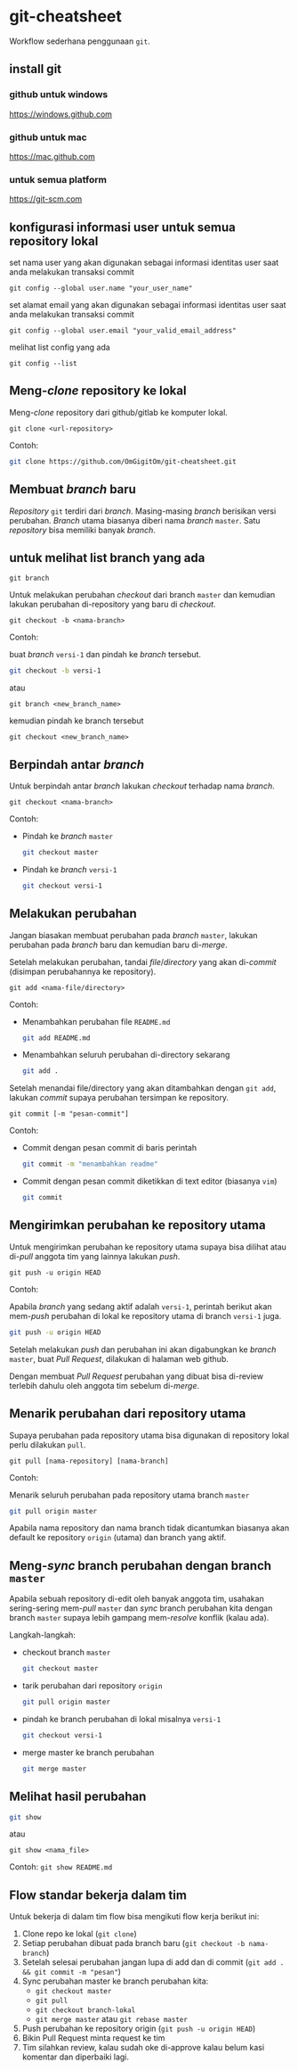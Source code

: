 # git-cheatsheet

Workflow sederhana penggunaan `git`.

## install git

### github untuk windows
https://windows.github.com

### github untuk mac
https://mac.github.com

### untuk semua platform
https://git-scm.com

## konfigurasi informasi user untuk semua repository lokal

set nama user yang akan digunakan sebagai informasi identitas user saat anda melakukan transaksi commit

`git config --global user.name "your_user_name"`

set alamat email yang akan digunakan sebagai informasi identitas user saat anda melakukan transaksi commit

`git config --global user.email "your_valid_email_address"`

melihat list config yang ada

`git config --list`

## Meng-_clone_ repository ke lokal

Meng-_clone_ repository dari github/gitlab ke komputer lokal.

`git clone <url-repository>`

Contoh:

```sh
git clone https://github.com/OmGigitOm/git-cheatsheet.git
```

## Membuat _branch_ baru

_Repository_ `git` terdiri dari _branch_. Masing-masing _branch_ berisikan versi perubahan. _Branch_ utama biasanya diberi nama _branch_ `master`. Satu _repository_ bisa memiliki banyak _branch_.

## untuk melihat list branch yang ada

`git branch`

Untuk melakukan perubahan _checkout_ dari branch `master` dan kemudian lakukan perubahan di-repository yang baru di _checkout_.

`git checkout -b <nama-branch>`

Contoh:

buat _branch_ `versi-1` dan pindah ke _branch_ tersebut.
```sh
git checkout -b versi-1
```

atau

`git branch <new_branch_name>`

kemudian pindah ke branch tersebut

`git checkout <new_branch_name>`

## Berpindah antar _branch_

Untuk berpindah antar _branch_ lakukan _checkout_ terhadap nama _branch_.

`git checkout <nama-branch>`

Contoh:

* Pindah ke _branch_ `master`
  ```sh
  git checkout master
  ```
* Pindah ke _branch_ `versi-1`
  ```sh
  git checkout versi-1
  ```

## Melakukan perubahan

Jangan biasakan membuat perubahan pada _branch_ `master`, lakukan perubahan pada _branch_ baru dan kemudian baru di-_merge_.

Setelah melakukan perubahan, tandai _file_/_directory_ yang akan di-_commit_ (disimpan perubahannya ke repository).

`git add <nama-file/directory>`

Contoh:

* Menambahkan perubahan file `README.md`
  ```sh
  git add README.md
  ```
* Menambahkan seluruh perubahan di-directory sekarang
  ```sh
  git add .
  ```

Setelah menandai file/directory yang akan ditambahkan dengan `git add`, lakukan _commit_ supaya perubahan tersimpan ke repository.

`git commit [-m "pesan-commit"]`

Contoh:

* Commit dengan pesan commit di baris perintah
  ```sh
  git commit -m "menambahkan readme"
  ```
* Commit dengan pesan commit diketikkan di text editor (biasanya `vim`)
  ```sh
  git commit
  ```

## Mengirimkan perubahan ke repository utama

Untuk mengirimkan perubahan ke repository utama supaya bisa dilihat atau di-_pull_ anggota tim yang lainnya lakukan _push_.

`git push -u origin HEAD`

Contoh:

Apabila _branch_ yang sedang aktif adalah `versi-1`, perintah berikut akan mem-_push_ perubahan di lokal ke repository utama di branch `versi-1` juga.
```sh
git push -u origin HEAD
```

Setelah melakukan _push_ dan perubahan ini akan digabungkan ke _branch_ `master`, buat _Pull Request_, dilakukan di halaman web github.

Dengan membuat _Pull Request_ perubahan yang dibuat bisa di-review terlebih dahulu oleh anggota tim sebelum di-_merge_.

## Menarik perubahan dari repository utama

Supaya perubahan pada repository utama bisa digunakan di repository lokal perlu dilakukan `pull`.

`git pull [nama-repository] [nama-branch]`

Contoh:

Menarik seluruh perubahan pada repository utama branch `master`
```sh
git pull origin master
```

Apabila nama repository dan nama branch tidak dicantumkan biasanya akan default ke repository `origin` (utama) dan branch yang aktif.

## Meng-_sync_ branch perubahan dengan branch `master`

Apabila sebuah repository di-edit oleh banyak anggota tim, usahakan sering-sering mem-_pull_ `master` dan _sync_ branch perubahan kita dengan branch `master` supaya lebih gampang mem-_resolve_ konflik (kalau ada).

Langkah-langkah:
* checkout branch `master`
  ```sh
  git checkout master
  ```
* tarik perubahan dari repository `origin`
  ```sh
  git pull origin master
  ```
* pindah ke branch perubahan di lokal misalnya `versi-1`
  ```sh
  git checkout versi-1
  ```
* merge master ke branch perubahan
  ```sh
  git merge master
  ```

## Melihat hasil perubahan
```sh
git show
```
atau
```
git show <nama_file>
```

Contoh:
`git show README.md`

## Flow standar bekerja dalam tim

Untuk bekerja di dalam tim flow bisa mengikuti flow kerja berikut ini:
1. Clone repo ke lokal (`git clone`)
2. Setiap perubahan dibuat pada branch baru (`git checkout -b nama-branch`)
3. Setelah selesai perubahan jangan lupa di add dan di commit (`git add . && git commit -m "pesan"`)
4. Sync perubahan master ke branch perubahan kita:
   * `git checkout master`
   * `git pull`
   * `git checkout branch-lokal`
   * `git merge master` atau `git rebase master`
5. Push perubahan ke repository origin (`git push -u origin HEAD`)
6. Bikin Pull Request minta request ke tim
7. Tim silahkan review, kalau sudah oke di-approve kalau belum kasi komentar dan diperbaiki lagi.

